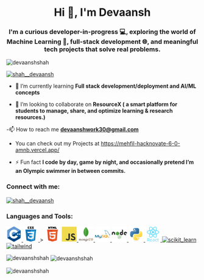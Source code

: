 <h1 align="center">Hi 👋, I'm Devaansh</h1>
<h3 align="center">I'm a curious developer-in-progress 💻, exploring the world of Machine Learning 🤖, full-stack development 🌐, and meaningful tech projects that solve real problems.</h3>

<p align="left"> <img src="https://komarev.com/ghpvc/?username=devaanshshah&label=Profile%20views&color=0e75b6&style=flat" alt="devaanshshah" /> </p>

<p align="left"> <a href="https://twitter.com/shah__devaansh" target="blank"><img src="https://img.shields.io/twitter/follow/shah__devaansh?logo=twitter&style=for-the-badge" alt="shah__devaansh" /></a> </p>


- 🌱 I’m currently learning **Full stack development/deployment and AI/ML concepts**

- 👯 I’m looking to collaborate on **ResourceX ( a smart platform for students to manage, share, and optimize learning & research resources.)**

-📫 How to reach me **devaanshwork30@gmail.com**
-  You can check out my Projects at <a></a> https://mehfil-hacknovate-6-0-amnb.vercel.app/

- ⚡ Fun fact **I code by day, game by night, and occasionally pretend I’m an Olympic swimmer in between commits.**

<h3 align="left">Connect with me:</h3>
<p align="left">
<a href="https://twitter.com/shah__devaansh" target="blank"><img align="center" src="https://raw.githubusercontent.com/rahuldkjain/github-profile-readme-generator/master/src/images/icons/Social/twitter.svg" alt="shah__devaansh" height="30" width="40" /></a>
</p>

<h3 align="left">Languages and Tools:</h3>
<p align="left"> <a href="https://www.w3schools.com/cpp/" target="_blank" rel="noreferrer"> <img src="https://raw.githubusercontent.com/devicons/devicon/master/icons/cplusplus/cplusplus-original.svg" alt="cplusplus" width="40" height="40"/> </a> <a href="https://www.w3schools.com/css/" target="_blank" rel="noreferrer"> <img src="https://raw.githubusercontent.com/devicons/devicon/master/icons/css3/css3-original-wordmark.svg" alt="css3" width="40" height="40"/> </a>> <img src="https://raw.githubusercontent.com/devicons/devicon/master/icons/html5/html5-original-wordmark.svg" alt="html5" width="40" height="40"/> </a> <a href="https://developer.mozilla.org/en-US/docs/Web/JavaScript" target="_blank" rel="noreferrer"> <img src="https://raw.githubusercontent.com/devicons/devicon/master/icons/javascript/javascript-original.svg" alt="javascript" width="40" height="40"/> </a> <a href="https://www.mongodb.com/" target="_blank" rel="noreferrer"> <img src="https://raw.githubusercontent.com/devicons/devicon/master/icons/mongodb/mongodb-original-wordmark.svg" alt="mongodb" width="40" height="40"/> </a> <a href="https://www.mysql.com/" target="_blank" rel="noreferrer"> <img src="https://raw.githubusercontent.com/devicons/devicon/master/icons/mysql/mysql-original-wordmark.svg" alt="mysql" width="40" height="40"/> </a> <a href="https://nodejs.org" target="_blank" rel="noreferrer"> <img src="https://raw.githubusercontent.com/devicons/devicon/master/icons/nodejs/nodejs-original-wordmark.svg" alt="nodejs" width="40" height="40"/> </a> <a href="https://www.python.org" target="_blank" rel="noreferrer"> <img src="https://raw.githubusercontent.com/devicons/devicon/master/icons/python/python-original.svg" alt="python" width="40" height="40"/> </a> <a href="https://reactjs.org/" target="_blank" rel="noreferrer"> <img src="https://raw.githubusercontent.com/devicons/devicon/master/icons/react/react-original-wordmark.svg" alt="react" width="40" height="40"/> </a> <a href="https://scikit-learn.org/" target="_blank" rel="noreferrer"> <img src="https://upload.wikimedia.org/wikipedia/commons/0/05/Scikit_learn_logo_small.svg" alt="scikit_learn" width="40" height="40"/> </a> <a href="https://tailwindcss.com/" target="_blank" rel="noreferrer"> <img src="https://www.vectorlogo.zone/logos/tailwindcss/tailwindcss-icon.svg" alt="tailwind" width="40" height="40"/> </a>  </p>

<p><img align="left" src="https://github-readme-stats.vercel.app/api/top-langs?username=devaanshshah&show_icons=true&locale=en&layout=compact" alt="devaanshshah" /></p>

<p>&nbsp;<img align="center" src="https://github-readme-stats.vercel.app/api?username=devaanshshah&show_icons=true&locale=en" alt="devaanshshah" /></p>

<p><img align="center" src="https://github-readme-streak-stats.herokuapp.com/?user=devaanshshah&" alt="devaanshshah" /></p>
